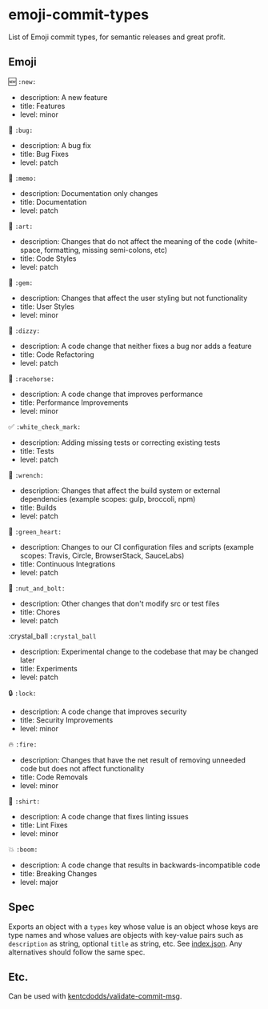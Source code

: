 # emoji-commit-types

List of Emoji commit types, for semantic releases and great profit.

## Emoji

:new: `:new:`
- description: A new feature
- title: Features
- level: minor

:bug: `:bug:`
- description: A bug fix
- title: Bug Fixes
- level: patch

:memo: `:memo:`
- description: Documentation only changes
- title: Documentation
- level: patch

:art: `:art:`
- description: Changes that do not affect the meaning of the code (white-space, formatting, missing semi-colons, etc)
- title: Code Styles
- level: patch

:gem: `:gem:`
- description: Changes that affect the user styling but not functionality
- title: User Styles
- level: minor

:dizzy: `:dizzy:`
- description: A code change that neither fixes a bug nor adds a feature
- title: Code Refactoring
- level: patch

:racehorse: `:racehorse:`
- description: A code change that improves performance
- title: Performance Improvements
- level: minor

:white_check_mark: `:white_check_mark:`
- description: Adding missing tests or correcting existing tests
- title: Tests
- level: patch

:wrench: `:wrench:`
- description: Changes that affect the build system or external dependencies (example scopes: gulp, broccoli, npm)
- title: Builds
- level: patch

:green_heart: `:green_heart:`
- description: Changes to our CI configuration files and scripts (example scopes: Travis, Circle, BrowserStack, SauceLabs)
- title: Continuous Integrations
- level: patch

:nut_and_bolt: `:nut_and_bolt:`
- description: Other changes that don't modify src or test files
- title: Chores
- level: patch

:crystal_ball `:crystal_ball`
- description: Experimental change to the codebase that may be changed later
- title: Experiments
- level: patch

:lock: `:lock:`
- description: A code change that improves security
- title: Security Improvements
- level: minor

:fire: `:fire:`
- description: Changes that have the net result of removing unneeded code but does not affect functionality
- title: Code Removals
- level: minor

:shirt: `:shirt:`
- description: A code change that fixes linting issues
- title: Lint Fixes
- level: minor

:boom: `:boom:`
- description: A code change that results in backwards-incompatible code
- title: Breaking Changes
- level: major

## Spec

Exports an object with a `types` key whose value is an object whose keys are type names and whose values are objects with key-value pairs such as `description` as string, optional `title` as string, etc. See [index.json](index.json). Any alternatives should follow the same spec.

## Etc.

Can be used with [kentcdodds/validate-commit-msg](https://github.com/kentcdodds/validate-commit-msg#types).
